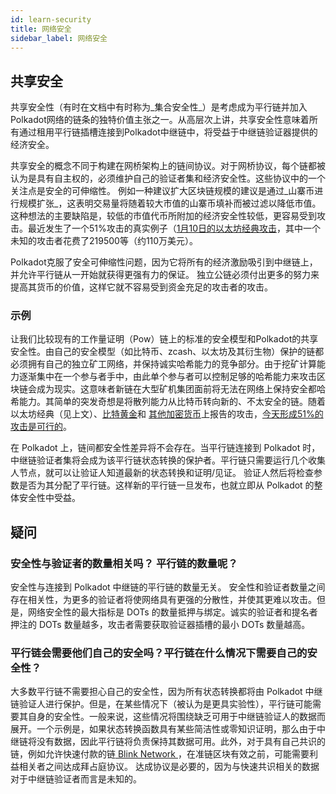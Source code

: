 ```yaml
---
id: learn-security
title: 网络安全
sidebar_label: 网络安全
---
```


## 共享安全

共享安全性（有时在文档中有时称为_集合安全性_）是考虑成为平行链并加入Polkadot网络的链条的独特价值主张之一。从高层次上讲，共享安全性意味着所有通过租用平行链插槽连接到Polkadot中继链中，将受益于中继链验证器提供的经济安全。

共享安全的概念不同于构建在网桥架构上的链间协议。对于网桥协议，每个链都被认为是具有自主权的，必须维护自己的验证者集和经济安全性。这些协议中的一个关注点是安全的可伸缩性。 例如一种建议扩大区块链规模的建议是通过_山寨币进行规模扩张_，这表明交易量将随着较大市值的山寨币填补而被过滤以降低市值。这种想法的主要缺陷是，较低的市值代币所附加的经济安全性较低，更容易受到攻击。最近发生了一个51%攻击的真实例子（[1月10日的以太坊经典攻击](https://cointelegraph.com/news/ethereum-classic-51-attack-the-reality-of-proof-of-work)，其中一个未知的攻击者花费了219500等（约110万美元）。

Polkadot克服了安全可伸缩性问题，因为它将所有的经济激励吸引到中继链上，并允许平行链从一开始就获得更强有力的保证。 独立公链必须付出更多的努力来提高其货币的价值，这样它就不容易受到资金充足的攻击者的攻击。

### 示例

让我们比较现有的工作量证明（Pow）链上的标准的安全模型和Polkadot的共享安全性。由自己的安全模型（如比特币、zcash、以太坊及其衍生物）保护的链都必须拥有自己的独立矿工网络，并保持诚实哈希能力的竞争部分。由于挖矿计算能力逐渐集中在一个参与者手中，由此单个参与者可以控制足够的哈希能力来攻击区块链会成为现实。这意味者新链在大型矿机集团面前将无法在网络上保持安全都哈希能力。其简单的突发奇想是将散列能力从比特币转向新的、不太安全的链。随着以太坊经典（见上文）、[比特黄金](https://bitcoingold.org/responding-to-attacks/)和 [其他加密货币](https://coincentral.com/verge-suffers-51-attack-hard-forks-in-response/)上报告的攻击，[今天形成51%的攻击是可行的](https://www.crypto51.app)。

在 Polkadot 上，链间都安全性差异将不会存在。当平行链连接到 Polkadot 时，中继链验证者集将会成为该平行链状态转换的保护者。平行链只需要运行几个收集人节点，就可以让验证人知道最新的状态转换和证明/见证。 验证人然后将检查参数是否为其分配了平行链。这样新的平行链一旦发布，也就立即从 Polkadot 的整体安全性中受益。

## 疑问

### 安全性与验证者的数量相关吗？ 平行链的数量呢？

安全性与连接到 Polkadot 中继链的平行链的数量无关。 安全性和验证者数量之间存在相关性，为更多的验证者将使网络具有更强的分散性，并使其更难以攻击。但是，网络安全性的最大指标是 DOTs 的数量抵押与绑定。诚实的验证者和提名者押注的 DOTs 数量越多，攻击者需要获取验证器插槽的最小 DOTs 数量越高。

### 平行链会需要他们自己的安全吗？平行链在什么情况下需要自己的安全性？

大多数平行链不需要担心自己的安全性，因为所有状态转换都将由 Polkadot 中继链验证人进行保护。但是，在某些情况下（被认为是更具实验性），平行链可能需要其自身的安全性。一般来说，这些情况将围绕缺乏可用于中继链验证人的数据而展开。一个示例是，如果状态转换函数具有某些简洁性或零知识证明，那么由于中继链将没有数据，因此平行链将负责保持其数据可用。此外，对于具有自己共识的链，例如允许快速付款的链[ Blink Network ](https://www.youtube.com/watch?v=sf5GMDlG7Uk)，在准链区块有效之前，可能需要利益相关者之间达成拜占庭协议。 达成协议是必要的，因为与快速共识相关的数据对于中继链验证者而言是未知的。
